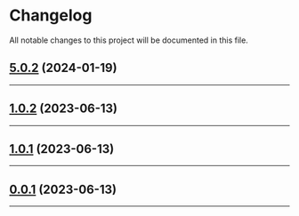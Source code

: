 <!--- BEGIN HEADER -->
# Changelog

All notable changes to this project will be documented in this file.
<!--- END HEADER -->

## [5.0.2](https://github.com/wabi-soft/craft-bonsai-twig/compare/v5.0.1...v5.0.2) (2024-01-19)


---

## [1.0.2](https://github.com/wabi-soft/craft-bonsai-twig/compare/v1.0.1...v1.0.2) (2023-06-13)


---

## [1.0.1](https://github.com/wabi-soft/craft-bonsai-twig/compare/v1.0.0...v1.0.1) (2023-06-13)


---

## [0.0.1](https://github.com/wabi-soft/craft-bonsai-twig/compare/0.0.0...v0.0.1) (2023-06-13)


---

